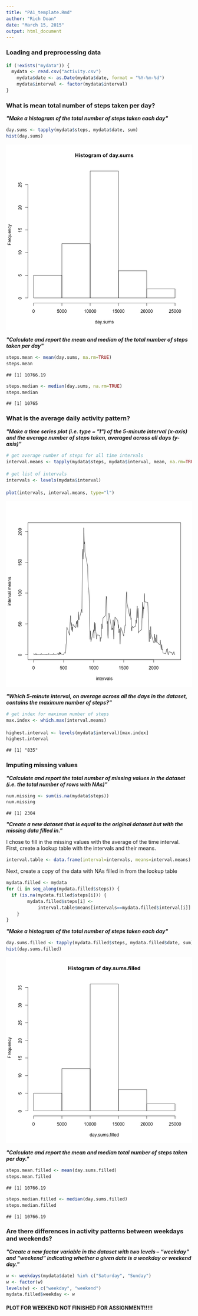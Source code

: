```yaml
---
title: "PA1_template.Rmd"
author: "Rich Doan"
date: "March 15, 2015"
output: html_document
---
```




### Loading and preprocessing data

```r
if (!exists("mydata")) {
  mydata <- read.csv("activity.csv")
	mydata$date <- as.Date(mydata$date, format = "%Y-%m-%d")
	mydata$interval <- factor(mydata$interval)
}
```


### What is mean total number of steps taken per day?

***"Make a histogram of the total number of steps taken each day"***

```r
day.sums <- tapply(mydata$steps, mydata$date, sum)
hist(day.sums)
```

![plot of chunk unnamed-chunk-2](figure/unnamed-chunk-2-1.png) 

***"Calculate and report the mean and median of the total number of steps taken per day"***

```r
steps.mean <- mean(day.sums, na.rm=TRUE)
steps.mean
```

```
## [1] 10766.19
```

```r
steps.median <- median(day.sums, na.rm=TRUE)
steps.median
```

```
## [1] 10765
```




### What is the average daily activity pattern?

***"Make a time series plot (i.e. type = "l") of the 5-minute interval (x-axis) and the average number of steps taken, averaged across all days (y-axis)"***


```r
# get average number of steps for all time intervals
interval.means <- tapply(mydata$steps, mydata$interval, mean, na.rm=TRUE)

# get list of intervals
intervals <- levels(mydata$interval)

plot(intervals, interval.means, type="l")
```

![plot of chunk unnamed-chunk-4](figure/unnamed-chunk-4-1.png) 

***"Which 5-minute interval, on average across all the days in the dataset, contains the maximum number of steps?"***


```r
# get index for maximum number of steps
max.index <- which.max(interval.means)

highest.interval <- levels(mydata$interval)[max.index]
highest.interval
```

```
## [1] "835"
```


### Imputing missing values

***"Calculate and report the total number of missing values in the dataset (i.e. the total number of rows with NAs)"***


```r
num.missing <- sum(is.na(mydata$steps))
num.missing
```

```
## [1] 2304
```

***"Create a new dataset that is equal to the original dataset but with the missing data filled in."***

I chose to fill in the missing values with the average of the time interval.  First, create a lookup table with the intervals and their means.


```r
interval.table <- data.frame(interval=intervals, means=interval.means)
```

Next, create a copy of the data with NAs filled in from the lookup table

```r
mydata.filled <- mydata
for (i in seq_along(mydata.filled$steps)) {
  if (is.na(mydata.filled$steps[i])) {
		mydata.filled$steps[i] <- 
			interval.table$means[intervals==mydata.filled$interval[i]]
	}
}
```

***"Make a histogram of the total number of steps taken each day"***

```r
day.sums.filled <- tapply(mydata.filled$steps, mydata.filled$date, sum)
hist(day.sums.filled)
```

![plot of chunk unnamed-chunk-9](figure/unnamed-chunk-9-1.png) 


***"Calculate and report the mean and median total number of steps taken per day."***

```r
steps.mean.filled <- mean(day.sums.filled)
steps.mean.filled
```

```
## [1] 10766.19
```

```r
steps.median.filled <- median(day.sums.filled)
steps.median.filled
```

```
## [1] 10766.19
```


### Are there differences in activity patterns between weekdays and weekends?

***"Create a new factor variable in the dataset with two levels – “weekday” and “weekend” indicating whether a given date is a weekday or weekend day."***


```r
w <- weekdays(mydata$date) %in% c("Saturday", "Sunday")
w <- factor(w)
levels(w) <- c("weekday", "weekend")
mydata.filled$weekday <- w
```


#### PLOT FOR WEEKEND NOT FINISHED FOR ASSIGNMENT!!!!!


